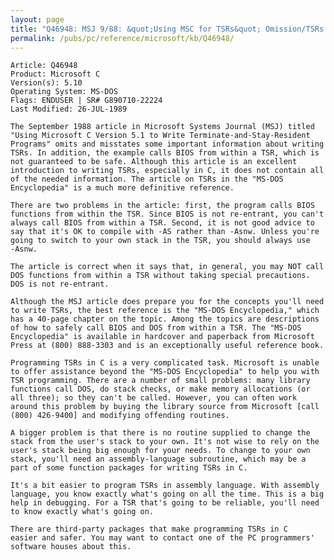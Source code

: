 ```yaml
---
layout: page
title: "Q46948: MSJ 9/88: &quot;Using MSC for TSRs&quot; Omission/TSRs in C Information"
permalink: /pubs/pc/reference/microsoft/kb/Q46948/
---
```


	Article: Q46948
	Product: Microsoft C
	Version(s): 5.10
	Operating System: MS-DOS
	Flags: ENDUSER | SR# G890710-22224
	Last Modified: 26-JUL-1989
	
	The September 1988 article in Microsoft Systems Journal (MSJ) titled
	"Using Microsoft C Version 5.1 to Write Terminate-and-Stay-Resident
	Programs" omits and misstates some important information about writing
	TSRs. In addition, the example calls BIOS from within a TSR, which is
	not guaranteed to be safe. Although this article is an excellent
	introduction to writing TSRs, especially in C, it does not contain all
	of the needed information. The article on TSRs in the "MS-DOS
	Encyclopedia" is a much more definitive reference.
	
	There are two problems in the article: first, the program calls BIOS
	functions from within the TSR. Since BIOS is not re-entrant, you can't
	always call BIOS from within a TSR. Second, it is not good advice to
	say that it's OK to compile with -AS rather than -Asnw. Unless you're
	going to switch to your own stack in the TSR, you should always use
	-Asnw.
	
	The article is correct when it says that, in general, you may NOT call
	DOS functions from within a TSR without taking special precautions.
	DOS is not re-entrant.
	
	Although the MSJ article does prepare you for the concepts you'll need
	to write TSRs, the best reference is the "MS-DOS Encyclopedia," which
	has a 40-page chapter on the topic. Among the topics are descriptions
	of how to safely call BIOS and DOS from within a TSR. The "MS-DOS
	Encyclopedia" is available in hardcover and paperback from Microsoft
	Press at (800) 888-3303 and is an exceptionally useful reference book.
	
	Programming TSRs in C is a very complicated task. Microsoft is unable
	to offer assistance beyond the "MS-DOS Encyclopedia" to help you with
	TSR programming. There are a number of small problems: many library
	functions call DOS, do stack checks, or make memory allocations (or
	all three); so they can't be called. However, you can often work
	around this problem by buying the library source from Microsoft [call
	(800) 426-9400] and modifying offending routines.
	
	A bigger problem is that there is no routine supplied to change the
	stack from the user's stack to your own. It's not wise to rely on the
	user's stack being big enough for your needs. To change to your own
	stack, you'll need an assembly-language subroutine, which may be a
	part of some function packages for writing TSRs in C.
	
	It's a bit easier to program TSRs in assembly language. With assembly
	language, you know exactly what's going on all the time. This is a big
	help in debugging. For a TSR that's going to be reliable, you'll need
	to know exactly what's going on.
	
	There are third-party packages that make programming TSRs in C
	easier and safer. You may want to contact one of the PC programmers'
	software houses about this.
